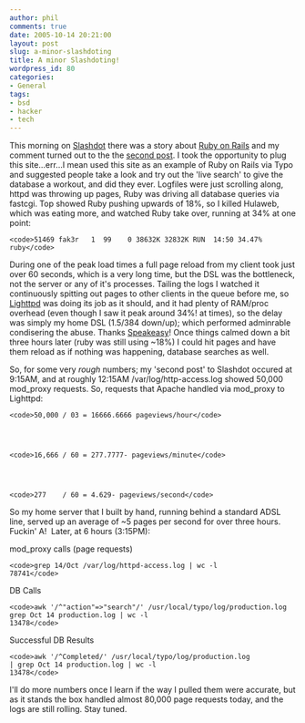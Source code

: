 ```yaml
---
author: phil
comments: true
date: 2005-10-14 20:21:00
layout: post
slug: a-minor-slashdoting
title: A minor Slashdoting!
wordpress_id: 80
categories:
- General
tags:
- bsd
- hacker
- tech
---
```


This morning on [Slashdot](http://slashdot.org/) there was a story about [Ruby on Rails](http://www.rubyonrails.org/) and my comment turned out to the the [second post](http://slashdot.org/comments.pl?sid=165282&cid=13790268). I took the opportunity to plug this site...err...I mean used this site as an example of Ruby on Rails via Typo and suggested people take a look and try out the 'live search' to give the database a workout, and did they ever. Logfiles were just scrolling along, httpd was throwing up pages, Ruby was driving all database queries via fastcgi. Top showed Ruby pushing upwards of 18%, so I killed Hulaweb, which was eating more, and watched Ruby take over, running at 34% at one point:

    
    <code>51469 fak3r   1  99    0 38632K 32832K RUN  14:50 34.47% ruby</code>


During one of the peak load times a full page reload from my client took just over 60 seconds, which is a very long time, but the DSL was the bottleneck, not the server or any of it's processes. Tailing the logs I watched it continuously spitting out pages to other clients in the queue before me, so [Lighttpd](http://www.lighttpd.net/) was doing its job as it should, and it had plenty of RAM/proc overhead (even though I saw it peak around 34%! at times), so the delay was simply my home DSL (1.5/384 down/up); which performed adminrable condisering the abuse. Thanks [Speakeasy](http://speakeasy.net/)! Once things calmed down a bit three hours later (ruby was still using ~18%) I could hit pages and have them reload as if nothing was happening, database searches as well.

So, for some very *rough* numbers; my 'second post' to Slashdot occured at 9:15AM, and at roughly 12:15AM /var/log/http-access.log showed 50,000 mod_proxy requests. So, requests that Apache handled via mod_proxy to Lighttpd:

    
    <code>50,000 / 03 = 16666.6666 pageviews/hour</code>



    
    <code>16,666 / 60 = 277.7777- pageviews/minute</code>



    
    <code>277    / 60 = 4.629- pageviews/second</code>


So my home server that I built by hand, running behind a standard ADSL line, served up an average of ~5 pages per second for over three hours. Fuckin' A!  Later, at 6 hours (3:15PM):

mod_proxy calls (page requests)

    
    <code>grep 14/Oct /var/log/httpd-access.log | wc -l
    78741</code>


DB Calls

    
    <code>awk '/^"action"=>"search"/' /usr/local/typo/log/production.log
    grep Oct 14 production.log | wc -l
    13478</code>


Successful DB Results

    
    <code>awk '/^Completed/' /usr/local/typo/log/production.log
    | grep Oct 14 production.log | wc -l
    13478</code>


I'll do more numbers once I learn if the way I pulled them were accurate, but as it stands the box handled almost 80,000 page requests today, and the logs are still rolling. Stay tuned.
